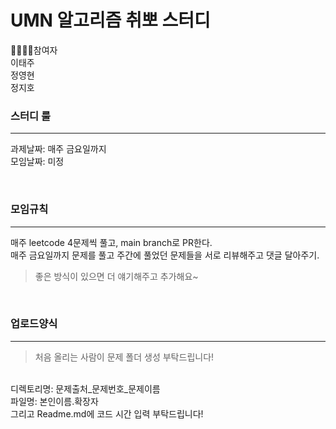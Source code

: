 # UMN 알고리즘 취뽀 스터디

👨‍👩‍👧‍👦참여자 <br>
이태주 <br>
정영현 <br>
정지호 <br>

### 스터디 룰
---
과제날짜: 매주 금요일까지 <br>
모임날짜: 미정

<br>

### 모임규칙
---
매주 leetcode 4문제씩 풀고, main branch로 PR한다. <br>
매주 금요일까지 문제를 풀고 주간에 풀었던 문제들을 서로 리뷰해주고 댓글 달아주기. <br>

> 좋은 방식이 있으면 더 얘기해주고 추가해요~

<br>

### 업로드양식
---
> 처음 올리는 사람이 문제 폴더 생성 부탁드립니다!
<br>
디렉토리명: 문제출처_문제번호_문제이름 <br>
파일명: 본인이름.확장자 <br>
그리고 Readme.md에 코드 시간 입력 부탁드립니다! <br>

###

